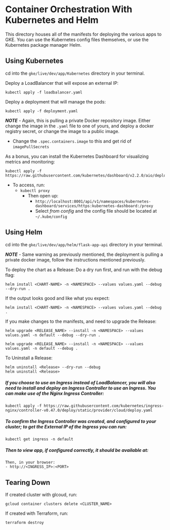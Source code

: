 # Container Orchestration With Kubernetes and Helm

This directory houses all of the manifests for deploying the various apps to GKE. You can use the Kubernetes config files themselves, or use the Kubernetes package manager Helm.


## Using Kubernetes

cd into the `gke/live/dev/app/Kubernetes` directory in your terminal.

Deploy a LoadBalancer that will expose an external IP:
```
kubectl apply -f loadbalancer.yaml
```

Deploy a deployment that will manage the pods:
```
kubectl apply -f deployment.yaml
```

***NOTE*** - Again, this is pulling a private Docker repository image. Either change the image in the `.yaml` file to one of yours, and deploy a docker registry secret, or change the image to a public image.
* Change the `.spec.containers.image` to this and get rid of `imagePullSecrets`

As a bonus, you can install the Kubernetes Dashboard for visualizing metrics and monitoring:
```
kubectl apply -f https://raw.githubusercontent.com/kubernetes/dashboard/v2.2.0/aio/deploy/recommended.yaml
```
* To access, run:
  * `kubectl proxy`
    * Then open up:
      *  `http://localhost:8001/api/v1/namespaces/kubernetes-dashboard/services/https:kubernetes-dashboard:/proxy`
      *  Select *from config* and the config file should be located at `~/.kube/config`

## Using Helm

cd into the `gke/live/dev/app/helm/flask-app-api` directory in your terminal.

***NOTE*** - Same warning as previously mentioned, the deployment is pulling a private docker image, follow the instructions mentioned previously.

To deploy the chart as a Release:
Do a dry run first, and run with the debug flag:
```
helm install <CHART-NAME> -n <NAMESPACE> --values values.yaml --debug --dry-run .
```

If the output looks good and like what you expect:
```
helm install <CHART-NAME> -n <NAMESPACE> --values values.yaml --debug .
```

If you make changes to the manifests, and need to upgrade the Release:

```
helm upgrade <RELEASE_NAME> --install -n <NAMESPACE> --values values.yaml -n default --debug --dry-run .

helm upgrade <RELEASE_NAME> --install -n <NAMESPACE> --values values.yaml -n default --debug .
```

To Uninstall a Release:

```
helm uninstall <Release> --dry-run --debug
helm uninstall <Release>
```

##### If you choose to use an Ingress instead of LoadBalancer, you will also need to install and deploy an Ingress Controller to use an Ingress. You can make use of the Nginx Ingress Controller:

```
kubectl apply -f https://raw.githubusercontent.com/kubernetes/ingress-nginx/controller-v0.47.0/deploy/static/provider/cloud/deploy.yaml
```
##### To confirm the Ingress Controller was created, and configured to your cluster; to get the External IP of the Ingress you can run:

```
kubectl get ingress -n default
```

##### Then to view app, if configured correctly, it should be available at:

```
Then, in your browser:
- http://<INGRESS_IP>:<PORT>
```

## Tearing Down

If created cluster with glcoud, run:
```
gcloud container clusters delete <CLUSTER_NAME>
```

If created with Terraform, run:

```
terraform destroy
```
